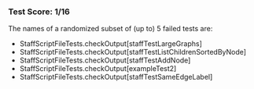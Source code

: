 ### Test Score: 1/16

The names of a randomized subset of (up to) 5 failed tests are:
 - StaffScriptFileTests.checkOutput[staffTestLargeGraphs]
 - StaffScriptFileTests.checkOutput[staffTestListChildrenSortedByNode]
 - StaffScriptFileTests.checkOutput[staffTestAddNode]
 - StaffScriptFileTests.checkOutput[exampleTest2]
 - StaffScriptFileTests.checkOutput[staffTestSameEdgeLabel]


